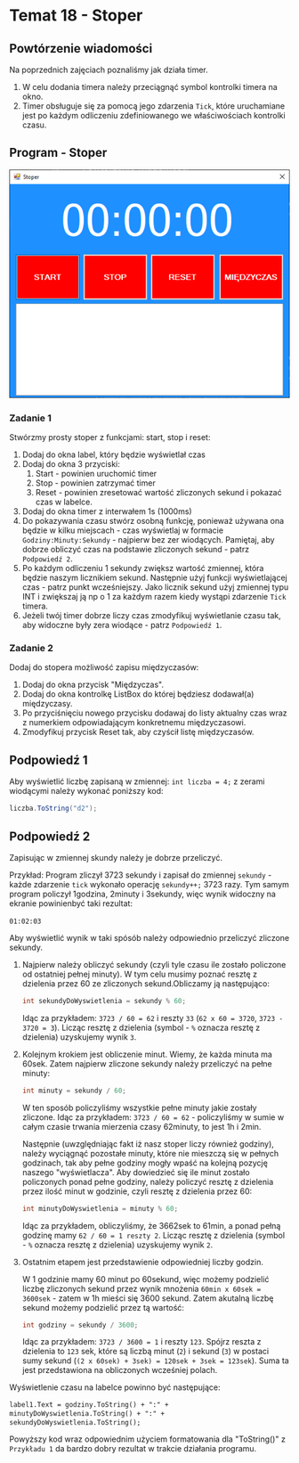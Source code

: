 # Temat 18 - Stoper

## Powtórzenie wiadomości

Na poprzednich zajęciach poznaliśmy jak działa timer.

1. W celu dodania timera należy przeciągnąć symbol kontrolki timera na okno.
2. Timer obsługuje się za pomocą jego zdarzenia `Tick`, które uruchamiane jest po każdym odliczeniu zdefiniowanego we właściwościach kontrolki czasu.

## Program - Stoper

![Wygląd okna](Grafiki/T18_screen1.png)

### Zadanie 1

Stwórzmy prosty stoper z funkcjami: start, stop i reset:

1. Dodaj do okna label, który będzie wyświetlał czas
2. Dodaj do okna 3 przyciski:
   1. Start -  powinien uruchomić timer
   2. Stop -  powinien zatrzymać timer
   3. Reset - powinien zresetować wartość zliczonych sekund i pokazać czas w labelce.
3. Dodaj do okna timer z interwałem 1s (1000ms)
4. Do pokazywania czasu stwórz osobną funkcję, ponieważ używana ona będzie w kilku miejscach - czas wyświetlaj w formacie `Godziny:Minuty:Sekundy` - najpierw bez zer wiodących. Pamiętaj, aby dobrze obliczyć czas na podstawie zliczonych sekund - patrz `Podpowiedź 2`.
5. Po każdym odliczeniu 1 sekundy zwiększ wartość zmiennej, która będzie naszym licznikiem sekund. Następnie użyj funkcji wyświetlającej czas - patrz punkt wcześniejszy. Jako licznik sekund użyj zmiennej typu INT i zwiększaj ją np o 1 za każdym razem kiedy wystąpi zdarzenie `Tick` timera.
6. Jeżeli twój timer dobrze liczy czas zmodyfikuj wyświetlanie czasu tak, aby widoczne były zera wiodące - patrz `Podpowiedź 1`.

### Zadanie 2

Dodaj do stopera możliwość zapisu międzyczasów:

1. Dodaj do okna przycisk "Międzyczas".
2. Dodaj do okna kontrolkę ListBox do której będziesz dodawał(a) międzyczasy.
3. Po przyciśnięciu nowego przycisku dodawaj do listy aktualny czas wraz z numerkiem odpowiadającym konkretnemu międzyczasowi.
4. Zmodyfikuj przycisk Reset tak, aby czyścił listę międzyczasów.


## Podpowiedź 1

Aby wyświetlić liczbę zapisaną w zmiennej: `int liczba = 4;` z zerami wiodącymi należy wykonać poniższy kod:

```csharp
liczba.ToString("d2");
```

## Podpowiedź 2

Zapisując w zmiennej skundy należy je dobrze przeliczyć.

Przykład:
Program zliczył 3723 sekundy i zapisał do zmiennej `sekundy` - każde zdarzenie `tick` wykonało operację `sekundy++;` 3723 razy. Tym samym program policzył 1godzina, 2minuty i 3sekundy, więc wynik widoczny na ekranie powinienbyć taki rezultat:

`01:02:03`

Aby wyświetlić wynik w taki spósób należy odpowiednio przeliczyć zliczone sekundy.

1. Najpierw należy obliczyć sekundy (czyli tyle czasu ile zostało policzone od ostatniej pełnej minuty). W tym celu musimy poznać resztę z dzielenia przez 60 ze zliczonych sekund.Obliczamy ją następująco:

    ```csharp
    int sekundyDoWyswietlenia = sekundy % 60;
    ```

   Idąc za przykładem: `3723 / 60 = 62` i reszty `33` (`62 x 60 = 3720`, `3723 - 3720 = 3`). Licząc resztę z dzielenia (symbol - `%` oznacza resztę z dzielenia) uzyskujemy wynik `3`.

2. Kolejnym krokiem jest obliczenie minut. Wiemy, że każda minuta ma 60sek. Zatem najpierw zliczone sekundy należy przeliczyć na pełne minuty:

   ```csharp
   int minuty = sekundy / 60;
   ```

   W ten sposób policzyliśmy wszystkie pełne minuty jakie zostały zliczone. Idąc za przykładem: `3723 / 60 = 62` - policzyliśmy w sumie w całym czasie trwania mierzenia czasy 62minuty, to jest 1h i 2min.

   Następnie (uwzględniając fakt iż nasz stoper liczy również godziny), należy wyciągnąć pozostałe minuty, które nie mieszczą się w pełnych godzinach, tak aby pełne godziny mogły wpaść na kolejną pozycję naszego "wyświetlacza". Aby dowiedzieć się ile minut zostało policzonych ponad pełne godziny, należy policzyć resztę z dzielenia przez ilość minut w godzinie, czyli resztę z dzielenia przez 60:

   ```csharp
   int minutyDoWyswietlenia = minuty % 60;
   ```

   Idąc za przykładem, obliczyliśmy, że 3662sek to 61min, a ponad pełną godzinę mamy `62 / 60 = 1 reszty 2`. Licząc resztę z dzielenia (symbol - `%` oznacza resztę z dzielenia) uzyskujemy wynik `2`.

3. Ostatnim etapem jest przedstawienie odpowiedniej liczby godzin.
  
   W 1 godzinie mamy 60 minut po 60sekund, więc możemy podzielić liczbę zliczonych sekund przez wynik mnożenia `60min x 60sek = 3600sek` - zatem w 1h mieści się 3600 sekund. Zatem akutalną liczbę sekund możemy podzielić przez tą wartość:

   ```csharp
   int godziny = sekundy / 3600;
   ```

   Idąc za przykładem: `3723 / 3600 = 1` i reszty `123`. Spójrz reszta z dzielenia to `123` sek, które są liczbą minut (`2`) i sekund (`3`) w postaci sumy sekund (`(2 x 60sek) + 3sek) = 120sek + 3sek = 123sek`). Suma ta jest przedstawiona na obliczonych wcześniej polach.

Wyświetlenie czasu na labelce powinno być następujące:

   ```charp
   label1.Text = godziny.ToString() + ":" + minutyDoWyswietlenia.ToString() + ":" + sekundyDoWyswietlenia.ToString();
   ```

Powyższy kod wraz odpowiednim użyciem formatowania dla "ToString()" z `Przykładu 1` da bardzo dobry rezultat w trakcie działania programu.
